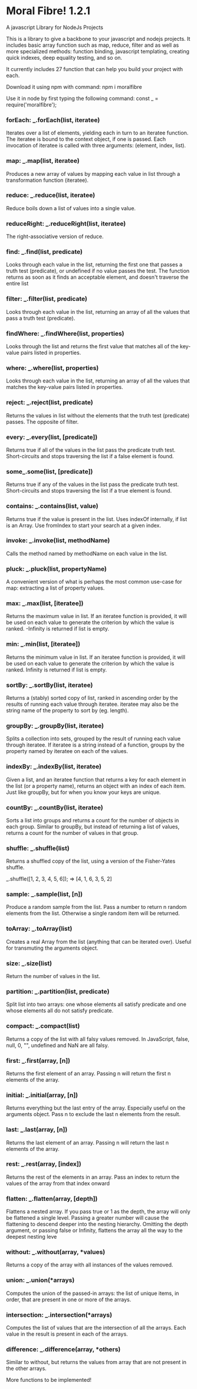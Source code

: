 # Moral Fibre! 1.2.1
A javascript Library for NodeJs Projects

This is a library to give a backbone to your javascript and nodejs projects.
It includes basic array function such as map, reduce, filter and as well as more specialized methods: function binding, javascript templating, creating quick indexes, deep equality testing, and so on.

It currently includes 27 function that can help you build your project with each.

Download it using npm with command:
    npm i moralfibre

 Use it in node by first typing the following command:
    const _ = require('moralfibre');
    

### forEach:  _.forEach(list, iteratee) 
Iterates over a list of elements, yielding each in turn to an iteratee function. The iteratee is bound to the context object, if one is passed. Each invocation of iteratee is called with three arguments: (element, index, list). 

### map: _.map(list, iteratee)
Produces a new array of values by mapping each value in list through a transformation function (iteratee). 

### reduce: _.reduce(list, iteratee)
Reduce boils down a list of values into a single value.

### reduceRight: _.reduceRight(list, iteratee)
The right-associative version of reduce.

### find: _.find(list, predicate) 
Looks through each value in the list, returning the first one that passes a truth test (predicate), or undefined if no value passes the test. The function returns as soon as it finds an acceptable element, and doesn't traverse the entire list

### filter: _.filter(list, predicate) 
Looks through each value in the list, returning an array of all the values that pass a truth test (predicate).

### findWhere: _.findWhere(list, properties)
Looks through the list and returns the first value that matches all of the key-value pairs listed in properties.

### where: _.where(list, properties)
Looks through each value in the list, returning an array of all the values that matches the key-value pairs listed in properties.

### reject: _.reject(list, predicate)
Returns the values in list without the elements that the truth test (predicate) passes. The opposite of filter. 

### every: _.every(list, [predicate]) 
Returns true if all of the values in the list pass the predicate truth test. Short-circuits and stops traversing the list if a false element is found.

### some_.some(list, [predicate])
Returns true if any of the values in the list pass the predicate truth test. Short-circuits and stops traversing the list if a true element is found. 

### contains: _.contains(list, value) 
Returns true if the value is present in the list. Uses indexOf internally, if list is an Array. Use fromIndex to start your search at a given index.

### invoke: _.invoke(list, methodName)
Calls the method named by methodName on each value in the list. 

### pluck: _.pluck(list, propertyName)
A convenient version of what is perhaps the most common use-case for map: extracting a list of property values.

### max: _.max(list, [iteratee])
Returns the maximum value in list. If an iteratee function is provided, it will be used on each value to generate the criterion by which the value is ranked. -Infinity is returned if list is empty.

### min: _.min(list, [iteratee])
Returns the minimum value in list. If an iteratee function is provided, it will be used on each value to generate the criterion by which the value is ranked. Infinity is returned if list is empty.

### sortBy: _.sortBy(list, iteratee)
Returns a (stably) sorted copy of list, ranked in ascending order by the results of running each value through iteratee. iteratee may also be the string name of the property to sort by (eg. length).

### groupBy: _.groupBy(list, iteratee)
Splits a collection into sets, grouped by the result of running each value through iteratee. If iteratee is a string instead of a function, groups by the property named by iteratee on each of the values.

### indexBy: _.indexBy(list, iteratee)
Given a list, and an iteratee function that returns a key for each element in the list (or a property name), returns an object with an index of each item. Just like groupBy, but for when you know your keys are unique.

### countBy: _.countBy(list, iteratee)
Sorts a list into groups and returns a count for the number of objects in each group. Similar to groupBy, but instead of returning a list of values, returns a count for the number of values in that group.

### shuffle: _.shuffle(list)
Returns a shuffled copy of the list, using a version of the Fisher-Yates shuffle.

_.shuffle([1, 2, 3, 4, 5, 6]);
=> [4, 1, 6, 3, 5, 2]

### sample: _.sample(list, [n])
Produce a random sample from the list. Pass a number to return n random elements from the list. Otherwise a single random item will be returned.

### toArray: _.toArray(list)
Creates a real Array from the list (anything that can be iterated over). Useful for transmuting the arguments object.

### size: _.size(list)
Return the number of values in the list.

### partition: _.partition(list, predicate)
Split list into two arrays: one whose elements all satisfy predicate and one whose elements all do not satisfy predicate.

### compact: _.compact(list)
Returns a copy of the list with all falsy values removed. In JavaScript, false, null, 0, "", undefined and NaN are all falsy.

### first: _.first(array, [n]) 
Returns the first element of an array. Passing n will return the first n elements of the array.

### initial: _.initial(array, [n])
Returns everything but the last entry of the array. Especially useful on the arguments object. Pass n to exclude the last n elements from the result.

### last: _.last(array, [n])
Returns the last element of an array. Passing n will return the last n elements of the array.

### rest: _.rest(array, [index]) 
Returns the rest of the elements in an array. Pass an index to return the values of the array from that index onward

### flatten: _.flatten(array, [depth])
Flattens a nested array. If you pass true or 1 as the depth, the array will only be flattened a single level. Passing a greater number will cause the flattening to descend deeper into the nesting hierarchy. Omitting the depth argument, or passing false or Infinity, flattens the array all the way to the deepest nesting leve

### without: _.without(array, *values)
Returns a copy of the array with all instances of the values removed.

### union: _.union(*arrays)
Computes the union of the passed-in arrays: the list of unique items, in order, that are present in one or more of the arrays.

### intersection: _.intersection(*arrays)
Computes the list of values that are the intersection of all the arrays. Each value in the result is present in each of the arrays.

### difference: _.difference(array, *others)
Similar to without, but returns the values from array that are not present in the other arrays.


More functions to be implemented!









